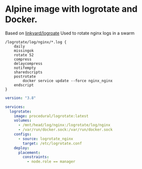 # Alpine image with logrotate and Docker.

Based on [linkyard/logroate](https://github.com/linkyard/docker-logrotate)
Used to rotate nginx logs in a swarm

```
/logrotate/log/nginx/*.log {
	daily
	missingok
	rotate 52
	compress
	delaycompress
	notifempty
	sharedscripts
	postrotate
		docker service update --force nginx_nginx
	endscript
}
```

```yaml
version: "3.8"

services:
  logrotate:
    image: procedural/logrotate:latest
    volumes:
      - /mnt/head/log/nginx:/logrotate/log/nginx
      - /var/run/docker.sock:/var/run/docker.sock
    configs:
      - source: logrotate_nginx
        target: /etc/logrotate.conf
    deploy:
      placement:
        constraints:
          - node.role == manager
```